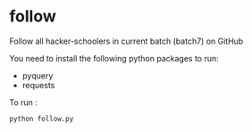 follow
======

Follow all hacker-schoolers in current batch (batch7) on GitHub
    
You need to install the following python packages to run:
* pyquery
* requests

To run :

    python follow.py

